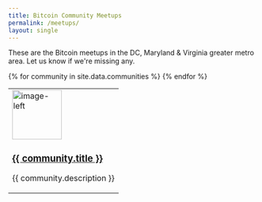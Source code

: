```yaml
---
title: Bitcoin Community Meetups
permalink: /meetups/
layout: single
---
```


These are the Bitcoin meetups in the DC, Maryland & Virginia greater metro area. Let us know if we're missing any.

<table style="border: none;">
    {% for community in site.data.communities %}
    <tr style="border: none;">
        <td style="border: none;">
            <div class="community">
                <div class="community-image">
                    <a href="{{ community.link }}" target="_blank" rel="noopener noreferrer">
                        <img src="{{ site.url }}{{ site.baseurl }}{{ community.image_path }}" alt="image-left" class="align-left" style="width: 100px; height: auto; vertical-align: middle;">
                    </a>
                </div>
                <div class="community-description" style="vertical-align: middle;">
                    <p>
                        <a href="{{ community.link }}" target="_blank" rel="noopener noreferrer"><h3>{{ community.title }}</h3></a>
                        {{ community.description }}
                    </p>
                </div>
            </div>
        </td>
    </tr>
    {% endfor %}
</table>